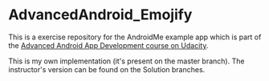 # AdvancedAndroid_Emojify

This is a exercise repository for the AndroidMe example app which is part of the [Advanced Android App Development course on Udacity](https://www.udacity.com/course/advanced-android-app-development--ud855).

This is my own implementation (it's present on the master branch). The instructor's version can be found on the Solution branches.
